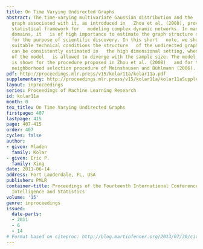 ```yaml
---
title: On Time Varying Undirected Graphs
abstract: The time-varying multivariate Gaussian distribution and the   undirected
  graph associated with it, as introduced in   Zhou et al. (2008), provide a useful
  statistical framework for   modeling complex dynamic networks. In many application
  domains, it   is of high importance to estimate the graph structure of the model   consistently
  for the purpose of scientific discovery. In this short   note, we show that under
  suitable technical conditions the structure   of the undirected graphical model
  can be consistently estimated in   the high dimensional setting, when the dimensionality
  of the model   is allowed to diverge with the sample size. The model selection   consistency
  is shown for the procedure proposed in Zhou et al. (2008)   and for the modified
  neighborhood selection procedure of Meinshausen and Bühlmann (2006).
pdf: http://proceedings.mlr.press/v15/kolar11a/kolar11a.pdf
supplementary: http://proceedings.mlr.press/v15/kolar11a/kolar11aSupple.pdf
layout: inproceedings
series: Proceedings of Machine Learning Research
id: kolar11a
month: 0
tex_title: On Time Varying Undirected Graphs
firstpage: 407
lastpage: 415
page: 407-415
order: 407
cycles: false
author:
- given: Mladen
  family: Kolar
- given: Eric P.
  family: Xing
date: 2011-06-14
address: Fort Lauderdale, FL, USA
publisher: PMLR
container-title: Proceedings of the Fourteenth International Conference on Artificial
  Intelligence and Statistics
volume: '15'
genre: inproceedings
issued:
  date-parts:
  - 2011
  - 6
  - 14
# Format based on citeproc: http://blog.martinfenner.org/2013/07/30/citeproc-yaml-for-bibliographies/
---
```

